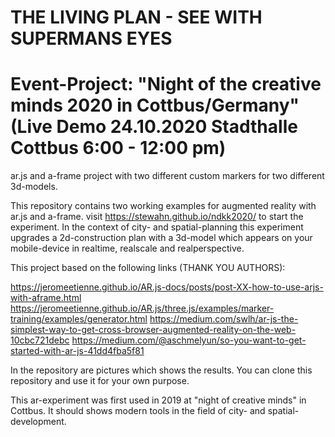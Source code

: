 # THE LIVING PLAN - SEE WITH SUPERMANS EYES

# Event-Project: "Night of the creative minds 2020 in Cottbus/Germany" (Live Demo 24.10.2020 Stadthalle Cottbus 6:00 - 12:00 pm) 

ar.js and a-frame project with two different custom markers for two different 3d-models.

This repository contains two working examples for augmented reality with ar.js and a-frame. visit https://stewahn.github.io/ndkk2020/ to start the experiment. In the context of city- and spatial-planning this experiment upgrades a 2d-construction plan with a 3d-model which appears on your mobile-device in realtime, realscale and realperspective.

This project based on the following links (THANK YOU AUTHORS):

https://jeromeetienne.github.io/AR.js-docs/posts/post-XX-how-to-use-arjs-with-aframe.html
https://jeromeetienne.github.io/AR.js/three.js/examples/marker-training/examples/generator.html
https://medium.com/swlh/ar-js-the-simplest-way-to-get-cross-browser-augmented-reality-on-the-web-10cbc721debc
https://medium.com/@aschmelyun/so-you-want-to-get-started-with-ar-js-41dd4fba5f81

In the repository are pictures which shows the results. You can clone this repository and use it for your own purpose. 

This ar-experiment was first used in 2019 at "night of creative minds" in Cottbus. It should shows modern tools in the field of city- and spatial- development.  
